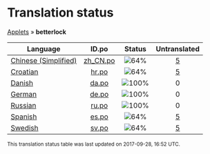 # Translation status
[Applets](../../README.md) &#187; **betterlock**

Language | ID.po | Status | Untranslated
---------|:--:|:------:|:-----------:
[Chinese (Simplified)](../../language-status/zh_CN.md) | [zh_CN.po](po/zh_CN.po) | ![64%](http://progressed.io/bar/64) | [5](untranslated-po/zh_CN.md)
[Croatian](../../language-status/hr.md) | [hr.po](po/hr.po) | ![64%](http://progressed.io/bar/64) | [5](untranslated-po/hr.md)
[Danish](../../language-status/da.md) | [da.po](po/da.po) | ![100%](http://progressed.io/bar/100) | 0
[German](../../language-status/de.md) | [de.po](po/de.po) | ![100%](http://progressed.io/bar/100) | 0
[Russian](../../language-status/ru.md) | [ru.po](po/ru.po) | ![100%](http://progressed.io/bar/100) | 0
[Spanish](../../language-status/es.md) | [es.po](po/es.po) | ![64%](http://progressed.io/bar/64) | [5](untranslated-po/es.md)
[Swedish](../../language-status/sv.md) | [sv.po](po/sv.po) | ![64%](http://progressed.io/bar/64) | [5](untranslated-po/sv.md)

<sup>This translation status table was last updated on 2017-09-28, 16:52 UTC.</sup>
